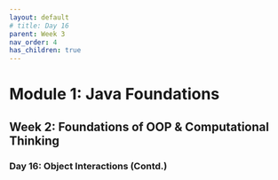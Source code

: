 ```yaml
---
layout: default
# title: Day 16
parent: Week 3
nav_order: 4
has_children: true
---
```


# Module 1: Java Foundations
## Week 2: Foundations of OOP & Computational Thinking
### Day 16: Object Interactions (Contd.)